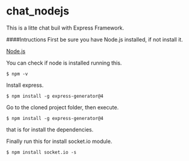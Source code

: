 # chat_nodejs
This is a litte chat buil with Express Framework.

####Intructions
First be sure you have Node.js installed, if not install it.

[Node.js](https://nodejs.org/en/)

You can check if node is installed running this.

`$ npm -v`

Install express.


`$ npm install -g express-generator@4`

Go to the cloned project folder, then execute.

`$ npm install -g express-generator@4`

that is for install the dependencies.

Finally run this for install socket.io module.

`$ npm install socket.io -s`
